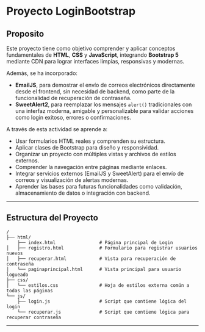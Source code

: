 # Proyecto LoginBootstrap

## Proposito

Este proyecto tiene como objetivo comprender y aplicar conceptos fundamentales de **HTML**, **CSS** y **JavaScript**, integrando **Bootstrap 5** mediante CDN para lograr interfaces limpias, responsivas y modernas.

Además, se ha incorporado:

- **EmailJS**, para demostrar el envío de correos electrónicos directamente desde el frontend, sin necesidad de backend, como parte de la funcionalidad de recuperación de contraseña.
- **SweetAlert2**, para reemplazar los mensajes `alert()` tradicionales con una interfaz moderna, amigable y personalizable para validar acciones como login exitoso, errores o confirmaciones.

A través de esta actividad se aprende a:


- Usar formularios HTML reales y comprenden su estructura.
- Aplicar clases de Bootstrap para diseño y responsividad.
- Organizar un proyecto con múltiples vistas y archivos de estilos externos.
- Comprender la navegación entre páginas mediante enlaces.
- Integrar servicios externos (EmailJS y SweetAlert) para el envío de correos y visualización de alertas modernas.
- Aprender las bases para futuras funcionalidades como validación, almacenamiento de datos o integración con backend.

---

## Estructura del Proyecto

```plaintext
/
├── html/
    ├── index.html                # Página principal de Login
│   ├── registro.html             # Formulario para registrar usuarios nuevos
│   ├── recuperar.html            # Vista para recuperación de contraseña
│   └── paginaprincipal.html      # Vista principal para usuario logueado
├── css/
│   └── estilos.css               # Hoja de estilos externa común a todas las páginas
└── js/
    ├── login.js                  # Script que contiene lógica del login
    └── recuperar.js              # Script que contiene lógica para recuperar contraseña
```

---

